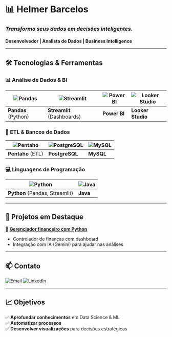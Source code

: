 # **📊 Helmer Barcelos**  

<div align="left" style="margin: 20px 0;">
  <h3> <em>Transformo seus dados em decisões inteligentes.</em> </h3>
</div>

**Desenvolvedor | Analista de Dados | Business Intelligence**  

---

## **🛠️ Tecnologias & Ferramentas**  

### **📊 Análise de Dados & BI**  
| ![Pandas](https://img.shields.io/badge/Pandas-2C2D72?style=for-the-badge&logo=pandas&logoColor=white) | ![Streamlit](https://img.shields.io/badge/Streamlit-FF4B4B?style=for-the-badge&logo=Streamlit&logoColor=white) | ![Power BI](https://img.shields.io/badge/PowerBI-F2C811?style=for-the-badge&logo=Power%20BI&logoColor=black) | ![Looker Studio](https://img.shields.io/badge/Looker_Studio-4285F4?style=for-the-badge&logo=google&logoColor=white) |  
|--|--|--|--|  
| **Pandas** (Python) | **Streamlit** (Dashboards) | **Power BI** | **Looker Studio** |  

### **🔄 ETL & Bancos de Dados**  
| ![Pentaho](https://img.shields.io/badge/Pentaho-FF6C37?style=for-the-badge&logo=pentaho&logoColor=white) | ![PostgreSQL](https://img.shields.io/badge/PostgreSQL-316192?style=for-the-badge&logo=postgresql&logoColor=white) | ![MySQL](https://img.shields.io/badge/MySQL-005C84?style=for-the-badge&logo=mysql&logoColor=white) |  
|--|--|--|  
| **Pentaho** (ETL) | **PostgreSQL** | **MySQL** |  

### **💻 Linguagens de Programação**  
| ![Python](https://img.shields.io/badge/Python-3776AB?style=for-the-badge&logo=python&logoColor=white) | ![Java](https://img.shields.io/badge/Java-ED8B00?style=for-the-badge&logo=openjdk&logoColor=white) |  
|--|--|  
| **Python** (Pandas, Streamlit) | **Java** |  

---

## **🚀 Projetos em Destaque**  

🔹 **[Gerenciador financeiro com Python](https://github.com/Helmelhor/melhoria-financeiro)**  
- Controlador de finanças com dashboard  
- Integração com IA (Gemini) para ajudar nas análises  

---

## **📫 Contato**  

[![Email](https://img.shields.io/badge/Gmail-D14836?style=for-the-badge&logo=gmail&logoColor=white)](mailto:hfelixmsouza@gmail.com)
[![LinkedIn](https://img.shields.io/badge/LinkedIn-0077B5?style=for-the-badge&logo=linkedin&logoColor=white)](https://www.linkedin.com/in/helmer-barcelos-a46734289/)

---

## **📈 Objetivos**  
✅ **Aprofundar conhecimentos** em Data Science & ML  
✅ **Automatizar processos**  
✅ **Desenvolver visualizações** para decisões estratégicas   
